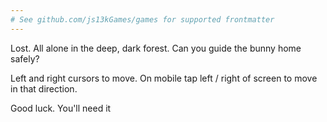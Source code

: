 ```yaml
---
# See github.com/js13kGames/games for supported frontmatter
---
```

Lost. All alone in the deep, dark forest. Can you guide the bunny home safely?

Left and right cursors to move. On mobile tap left / right of screen to move in that direction.

Good luck. You'll need it
